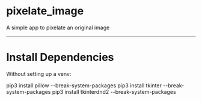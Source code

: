 # pixelate_image
A simple app to pixelate an original image

-----

# Install Dependencies

Without setting up a venv:

pip3 install pillow --break-system-packages
pip3 install tkinter --break-system-packages
pip3 install tkinterdnd2 --break-system-packages
